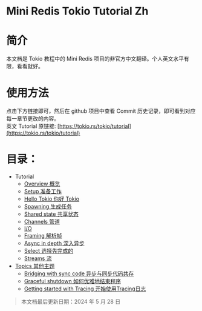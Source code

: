 # Mini Redis Tokio Tutorial Zh

# 简介

本文档是 Tokio 教程中的 Mini Redis 项目的非官方中文翻译。个人英文水平有限，看看就好。

# 使用方法

点击下方链接即可，然后在 github 项目中查看 Commit 历史记录，即可看到对应每一章节更改的内容。\
英文 Tutorial 原链接: [https://tokio.rs/tokio/tutorial](https://tokio.rs/tokio/tutorial)

# 目录：

- Tutorial
  - [Overview 概览](./pages/Overview.md)
  - [Setup 准备工作](./pages/Setup.md)
  - [Hello Tokio 你好 Tokio](./pages/HelloTokio.md)
  - [Spawning 生成任务](./pages/Spawning.md)
  - [Shared state 共享状态](./pages/Sharedstate.md)
  - [Channels 管道](./pages/Channels.md) 
  - [I/O](./pages/IO.md)
  - [Framing 解析帧](./pages/Framing.md)
  - [Async in depth 深入异步](./pages/Asyncindepth.md)
  - [Select 选择先完成的](./pages/Select.md)
  - [Streams 流](./pages/Streams.md)
- [Topics 其他主题](./pages/Topics.md)
  - [Bridging with sync code 异步与同步代码共存](./pages/Bridgingwithsynccode.md)
  - [Graceful shutdown 如何优雅地结束程序](./pages/Gracefulshutdown.md)
  - [Getting started with Tracing 开始使用Tracing日志](./pages/Tracing.md)

> 本文档最后更新日期：2024 年 5 月 28 日
